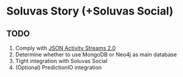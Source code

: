 # Soluvas Story (+Soluvas Social)

## TODO

1. Comply with [JSON Activity Streams 2.0](http://activitystrea.ms/)
2. Determine whether to use MongoDB or Neo4j as main database
3. Tight integration with Soluvas Social
4. (Optional) PredictionIO integration
